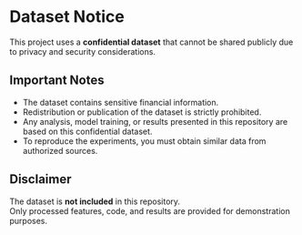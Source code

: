 # Dataset Notice

This project uses a **confidential dataset** that cannot be shared publicly due to privacy and security considerations.

## Important Notes
- The dataset contains sensitive financial information.
- Redistribution or publication of the dataset is strictly prohibited.
- Any analysis, model training, or results presented in this repository are based on this confidential dataset.
- To reproduce the experiments, you must obtain similar data from authorized sources.

## Disclaimer
The dataset is **not included** in this repository.  
Only processed features, code, and results are provided for demonstration purposes.
